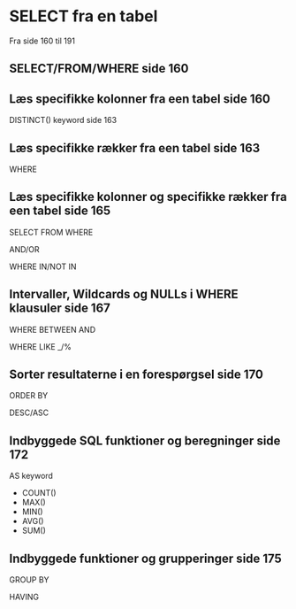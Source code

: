 # SELECT fra en tabel
Fra side 160 til 191

## SELECT/FROM/WHERE side 160
## Læs specifikke kolonner fra een tabel side 160
DISTINCT() keyword side 163

## Læs specifikke rækker fra een tabel side 163
WHERE

## Læs specifikke kolonner og specifikke rækker fra een tabel side 165
SELECT FROM WHERE

AND/OR

WHERE IN/NOT IN

## Intervaller, Wildcards og NULLs i WHERE klausuler side 167
WHERE BETWEEN AND

WHERE LIKE _/%

## Sorter resultaterne i en forespørgsel side 170
ORDER BY

DESC/ASC

## Indbyggede SQL funktioner og beregninger side 172
AS keyword
- COUNT()
- MAX()
- MIN()
- AVG()
- SUM()

## Indbyggede funktioner og grupperinger side 175
GROUP BY

HAVING
